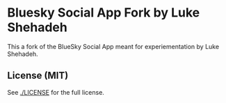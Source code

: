 # Bluesky Social App Fork by Luke Shehadeh

This a fork of the BlueSky Social App meant for experiementation by Luke Shehadeh. 

## License (MIT)

See [./LICENSE](./LICENSE) for the full license.
